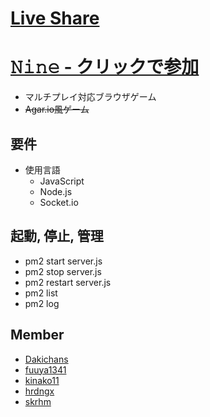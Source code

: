 # [Live Share](https://prod.liveshare.vsengsaas.visualstudio.com/join?D399E7B20350CC36AAD709162C1D5D127100)
# [𝙽𝚒𝚗𝚎 - クリックで参加](http://172.18.88.48:3000)
* マルチプレイ対応ブラウザゲーム
* ~~Agar.io風ゲーム~~

## 要件
* 使用言語
  * JavaScript
  * Node.js
  * Socket.io

## 起動, 停止, 管理
* pm2 start server.js
* pm2 stop server.js
* pm2 restart server.js
* pm2 list
* pm2 log

## Member
* [Dakichans](https://github.com/Dakichans "Dakichans")
* [fuuya1341](https://github.com/fuuya1341 "fuuya1341")
* [kinako11](https://github.com/kinako11 "kinako11")
* [hrdngx](https://github.com/hrdngx "hrdngx")
* [skrhm](https://github.com/skrhm "skrhm")
